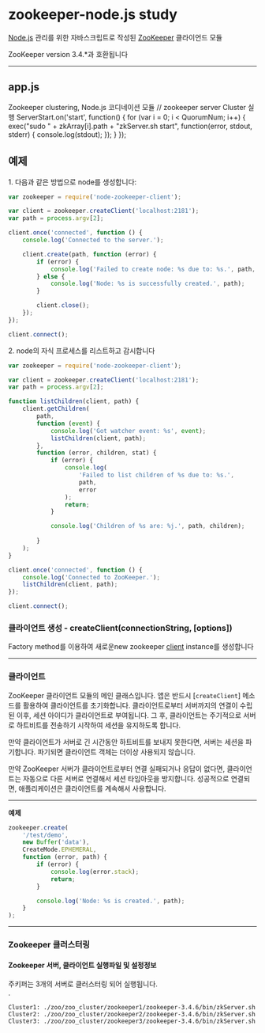 # zookeeper-node.js study

[Node.js](http://nodejs.org) 관리를 위한 자바스크립트로 작성된 [ZooKeeper](http://zookeeper.apache.org) 클라이언드 모듈

ZooKeeper version 3.4.*과 호환됩니다

---

## app.js

Zookeeper clustering, Node.js 코디네이션 모듈
// zookeeper server Cluster 실행
ServerStart.on('start', function() {
    for (var i = 0; i < QuorumNum; i++) {
        exec("sudo " + zkArray[i].path + "zkServer.sh start", function(error, stdout, stderr) {
            console.log(stdout);
        });
    }
});

## 예제

1\. 다음과 같은 방법으로 node를 생성합니다:

```javascript
var zookeeper = require('node-zookeeper-client');

var client = zookeeper.createClient('localhost:2181');
var path = process.argv[2];

client.once('connected', function () {
    console.log('Connected to the server.');

    client.create(path, function (error) {
        if (error) {
            console.log('Failed to create node: %s due to: %s.', path, error);
        } else {
            console.log('Node: %s is successfully created.', path);
        }

        client.close();
    });
});

client.connect();
```

2\. node의 자식 프로세스를 리스트하고 감시합니다

```javascript
var zookeeper = require('node-zookeeper-client');

var client = zookeeper.createClient('localhost:2181');
var path = process.argv[2];

function listChildren(client, path) {
    client.getChildren(
        path,
        function (event) {
            console.log('Got watcher event: %s', event);
            listChildren(client, path);
        },
        function (error, children, stat) {
            if (error) {
                console.log(
                    'Failed to list children of %s due to: %s.',
                    path,
                    error
                );
                return;
            }

            console.log('Children of %s are: %j.', path, children);
            
        }
    );
}

client.once('connected', function () {
    console.log('Connected to ZooKeeper.');
    listChildren(client, path);
});

client.connect();
```

### 클라이언트 생성 - createClient(connectionString, [options])

Factory method를 이용하여 새로운new zookeeper [client](#client) instance를 생성합니다

---

### 클라이언트

ZooKeeper 클라이언트 모듈의 메인 클래스입니다. 앱은 반드시 [`createClient`] 메소드를 활용하여 클라이언트를 초기화합니다.
클라이언트로부터 서버까지의 연결이 수립된 이후, 세션 아이디가 클라이언트로 부여됩니다.
그 후, 클라이언트는 주기적으로 서버로 하트비트를 전송하기 시작하여 세션을 유지하도록 합니다.

만약 클라이언트가 서버로 긴 시간동안 하트비트를 보내지 못한다면, 서버는 세션을 파기합니다.
파기되면 클라이언트 객체는 더이상 사용되지 않습니다.

만약 ZooKeeper 서버가 클라이언트로부터 연결 실패되거나 응답이 없다면, 클라이언트는 자동으로 다른 서버로 연결해서 세션 타임아웃을 방지합니다. 성공적으로 연결되면, 애플리케이션은 클라이언트를 계속해서 사용합니다.

---

**예제**

```javascript
zookeeper.create(
    '/test/demo',
    new Buffer('data'),
    CreateMode.EPHEMERAL,
    function (error, path) {
        if (error) {
            console.log(error.stack);
            return;
        }

        console.log('Node: %s is created.', path);
    }
);
```

---
### Zookeeper 클러스터링
#### Zookeeper 서버, 클라이언트 실행파일 및 설정정보
주키퍼는 3개의 서버로 클러스터링 되어 실행됩니다.<br>
.
```
Cluster1: ./zoo/zoo_cluster/zookeeper1/zookeeper-3.4.6/bin/zkServer.sh
Cluster2: ./zoo/zoo_cluster/zookeeper2/zookeeper-3.4.6/bin/zkServer.sh
Cluster3: ./zoo/zoo_cluster/zookeeper3/zookeeper-3.4.6/bin/zkServer.sh
```
```
